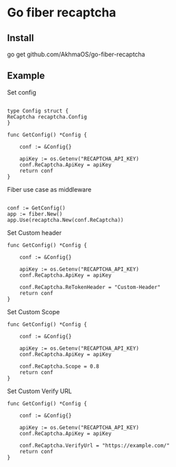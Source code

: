 # Go fiber recaptcha


## Install
go get github.com/AkhmaOS/go-fiber-recaptcha

## Example


Set config
```

type Config struct {
ReCaptcha recaptcha.Config
}

func GetConfig() *Config {

    conf := &Config{}
    
    apiKey := os.Getenv("RECAPTCHA_API_KEY)
    conf.ReCaptcha.ApiKey = apiKey
    return conf
}

```


Fiber use case as middleware
```

conf := GetConfig()
app := fiber.New()
app.Use(recaptcha.New(conf.ReCaptcha))
```

Set Custom header
```
func GetConfig() *Config {

    conf := &Config{}
    
    apiKey := os.Getenv("RECAPTCHA_API_KEY)
    conf.ReCaptcha.ApiKey = apiKey
    
    conf.ReCaptcha.ReTokenHeader = "Custom-Header"
    return conf
}
```

Set Custom Scope
```
func GetConfig() *Config {

    conf := &Config{}
    
    apiKey := os.Getenv("RECAPTCHA_API_KEY)
    conf.ReCaptcha.ApiKey = apiKey
    
    conf.ReCaptcha.Scope = 0.8
    return conf
}
```


Set Custom Verify URL
```
func GetConfig() *Config {

    conf := &Config{}
    
    apiKey := os.Getenv("RECAPTCHA_API_KEY)
    conf.ReCaptcha.ApiKey = apiKey
    
    conf.ReCaptcha.VerifyUrl = "https://example.com/"
    return conf
}
```